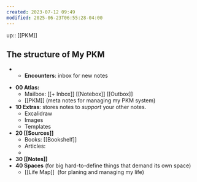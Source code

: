 ```yaml
---
created: 2023-07-12 09:49
modified: 2025-06-23T06:55:28-04:00
---
```

up::  [[PKM]]

## The structure of My PKM
+ + **Encounters**: inbox for new notes
- **00 Atlas:**
    - Mailbox: [[+ Inbox]] [[Notebox]] [[Outbox]]
    - [[PKM]] (meta notes for managing my PKM system)
- **10 Extras**: stores notes to *support* your other notes.
	- Excalidraw
	- Images
	- Templates
- **20 [[Sources]]**
    - Books: [[Bookshelf]]
    - Articles:
    - 
- **30 [[Notes]]**
- **40 Spaces** (for big hard-to-define things that demand its own space)
    - [[Life Map]]  (for planing and managing my life)

